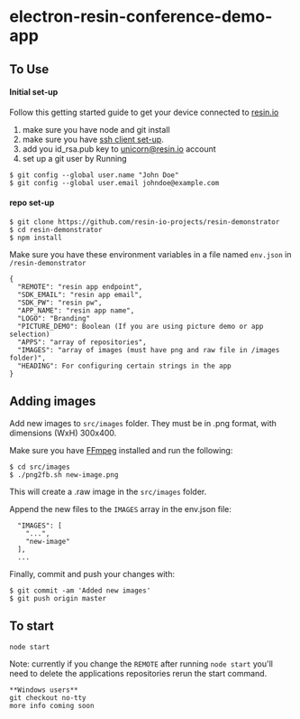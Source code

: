 # electron-resin-conference-demo-app

## To Use

#### Initial set-up
Follow this getting started guide to get your device connected to [resin.io](https://resin.io/)

1. make sure you have node and git install
2. make sure you have [ssh client set-up](https://help.github.com/articles/generating-ssh-keys/).
3. add you id_rsa.pub key to unicorn@resin.io account
4. set up a git user by Running
```
$ git config --global user.name "John Doe"
$ git config --global user.email johndoe@example.com
```

#### repo set-up

```
$ git clone https://github.com/resin-io-projects/resin-demonstrator
$ cd resin-demonstrator
$ npm install
```

Make sure you have these environment variables in a file named `env.json` in `/resin-demonstrator`
```
{
  "REMOTE": "resin app endpoint",
  "SDK_EMAIL": "resin app email",
  "SDK_PW": "resin pw",
  "APP_NAME": "resin app name",
  "LOGO": "Branding"
  "PICTURE_DEMO": Boolean (If you are using picture demo or app selection)
  "APPS": "array of repositories",
  "IMAGES": "array of images (must have png and raw file in /images folder)",
  "HEADING": For configuring certain strings in the app
}
```

## Adding images

Add new images to ``src/images`` folder. They must be in .png format, with dimensions (WxH) 300x400.

Make sure you have [FFmpeg](http://ffmpeg.org/download.html) installed and run the following:

```
$ cd src/images
$ ./png2fb.sh new-image.png
```

This will create a .raw image in the ``src/images`` folder.

Append the new files to the ``IMAGES`` array in the env.json file:

```
  "IMAGES": [
    "...",
    "new-image"
  ],
  ...
```

Finally, commit and push your changes with:

```
$ git commit -am 'Added new images'
$ git push origin master
```

## To start
```
node start
```

Note: currently if you change the `REMOTE` after running `node start` you'll need to delete the  applications repositories rerun the start command. 

```
**Windows users**
git checkout no-tty
more info coming soon
```
